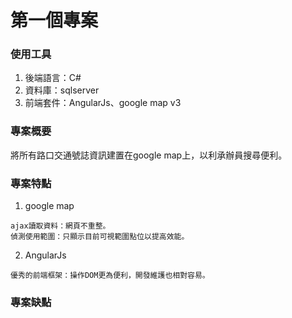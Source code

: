 # 第一個專案

### 使用工具

1.  後端語言：C#
2.  資料庫：sqlserver
3.  前端套件：AngularJs、google map v3

### 專案概要

將所有路口交通號誌資訊建置在google map上，以利承辦員搜尋便利。

### 專案特點
1.  google map
``` 
ajax讀取資料：網頁不重整。
偵測使用範圍：只顯示目前可視範圍點位以提高效能。
``` 
2.  AngularJs
``` 
優秀的前端框架：操作DOM更為便利，開發維護也相對容易。
``` 

### 專案缺點
